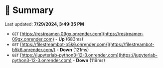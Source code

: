 # 📖 Summary
Last updated: **7/29/2024, 3:49:35 PM**

- `GET` [https://restreamer-09gx.onrender.com](https://restreamer-09gx.onrender.com) - **Up** (683ms)
- `GET` [https://filestreambot-b5k6.onrender.com/](https://filestreambot-b5k6.onrender.com/) - **Down** (121ms)
- `GET` [https://jupyterlab-python3-12-3.onrender.com](https://jupyterlab-python3-12-3.onrender.com) - **Down** (119ms)
